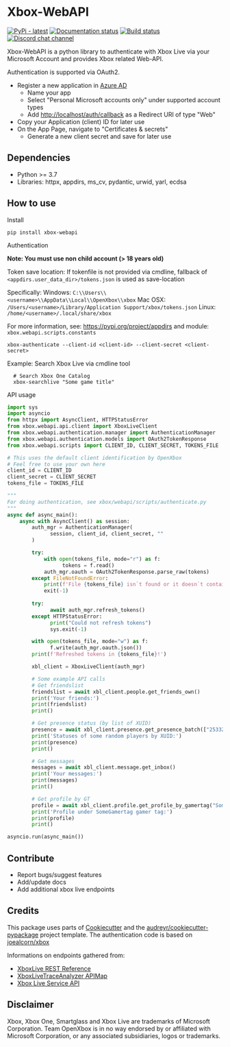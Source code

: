 # Xbox-WebAPI

[![PyPi - latest](https://img.shields.io/pypi/v/xbox-webapi.svg)](https://pypi.python.org/pypi/xbox-webapi/)
[![Documentation status](https://readthedocs.org/projects/xbox-webapi-python/badge/?version=latest)](http://xbox-webapi-python.readthedocs.io/en/latest/?badge=latest)
[![Build status](https://img.shields.io/github/workflow/status/OpenXbox/xbox-webapi-python/build?label=build)](https://github.com/OpenXbox/xbox-webapi-python/actions?query=workflow%3Abuild)
[![Discord chat channel](https://img.shields.io/badge/discord-OpenXbox-blue.svg)](https://openxbox.org/discord)

Xbox-WebAPI is a python library to authenticate with Xbox Live via your Microsoft Account and provides Xbox related Web-API.

Authentication is supported via OAuth2.

- Register a new application in [Azure AD](https://portal.azure.com/#blade/Microsoft_AAD_RegisteredApps/ApplicationsListBlade)
  - Name your app
  - Select "Personal Microsoft accounts only" under supported account types
  - Add <http://localhost/auth/callback> as a Redirect URI of type "Web"
- Copy your Application (client) ID for later use
- On the App Page, navigate to "Certificates & secrets"
  - Generate a new client secret and save for later use

## Dependencies

- Python >= 3.7
- Libraries: httpx, appdirs, ms_cv, pydantic, urwid, yarl, ecdsa

## How to use

Install

```text
pip install xbox-webapi
```

Authentication

**Note: You must use non child account (> 18 years old)**

Token save location: If tokenfile is not provided via cmdline, fallback of `<appdirs.user_data_dir>/tokens.json` is used as save-location

Specifically:
Windows: `C:\\Users\\<username>\\AppData\\Local\\OpenXbox\\xbox`
Mac OSX: `/Users/<username>/Library/Application Support/xbox/tokens.json`
Linux: `/home/<username>/.local/share/xbox`

For more information, see: <https://pypi.org/project/appdirs> and module: `xbox.webapi.scripts.constants`

```
xbox-authenticate --client-id <client-id> --client-secret <client-secret>
```

Example: Search Xbox Live via cmdline tool

```text
  # Search Xbox One Catalog
  xbox-searchlive "Some game title"
```

API usage

```py
import sys
import asyncio
from httpx import AsyncClient, HTTPStatusError
from xbox.webapi.api.client import XboxLiveClient
from xbox.webapi.authentication.manager import AuthenticationManager
from xbox.webapi.authentication.models import OAuth2TokenResponse
from xbox.webapi.scripts import CLIENT_ID, CLIENT_SECRET, TOKENS_FILE

# This uses the default client identification by OpenXbox
# Feel free to use your own here
client_id = CLIENT_ID
client_secret = CLIENT_SECRET
tokens_file = TOKENS_FILE

"""
For doing authentication, see xbox/webapi/scripts/authenticate.py
"""
async def async_main():
    async with AsyncClient() as session:
        auth_mgr = AuthenticationManager(
              session, client_id, client_secret, ""
        )

        try:
            with open(tokens_file, mode="r") as f:
                  tokens = f.read()
            auth_mgr.oauth = OAuth2TokenResponse.parse_raw(tokens)
        except FileNotFoundError:
            print(f'File {tokens_file} isn`t found or it doesn`t contain tokens!')
            exit(-1)
        
        try:
              await auth_mgr.refresh_tokens()
        except HTTPStatusError:
              print("Could not refresh tokens")
              sys.exit(-1)

        with open(tokens_file, mode="w") as f:
              f.write(auth_mgr.oauth.json())
        print(f'Refreshed tokens in {tokens_file}!')

        xbl_client = XboxLiveClient(auth_mgr)

        # Some example API calls
        # Get friendslist
        friendslist = await xbl_client.people.get_friends_own()
        print('Your friends:')
        print(friendslist)
        print()

        # Get presence status (by list of XUID)
        presence = await xbl_client.presence.get_presence_batch(["2533274794093122", "2533274807551369"])
        print('Statuses of some random players by XUID:')
        print(presence)
        print()

        # Get messages
        messages = await xbl_client.message.get_inbox()
        print('Your messages:')
        print(messages)
        print()

        # Get profile by GT
        profile = await xbl_client.profile.get_profile_by_gamertag("SomeGamertag")
        print('Profile under SomeGamertag gamer tag:')
        print(profile)
        print()

asyncio.run(async_main())
```

## Contribute

- Report bugs/suggest features
- Add/update docs
- Add additional xbox live endpoints

## Credits

This package uses parts of [Cookiecutter](https://github.com/audreyr/cookiecutter)
and the [audreyr/cookiecutter-pypackage](https://github.com/audreyr/cookiecutter-pypackage) project template.
The authentication code is based on [joealcorn/xbox](https://github.com/joealcorn/xbox)

Informations on endpoints gathered from:

- [XboxLive REST Reference](https://docs.microsoft.com/en-us/windows/uwp/xbox-live/xbox-live-rest/atoc-xboxlivews-reference)
- [XboxLiveTraceAnalyzer APIMap](https://github.com/Microsoft/xbox-live-trace-analyzer/blob/master/Source/XboxLiveTraceAnalyzer.APIMap.csv)
- [Xbox Live Service API](https://github.com/Microsoft/xbox-live-api)

## Disclaimer

Xbox, Xbox One, Smartglass and Xbox Live are trademarks of Microsoft Corporation. Team OpenXbox is in no way endorsed by or affiliated with Microsoft Corporation, or any associated subsidiaries, logos or trademarks.
